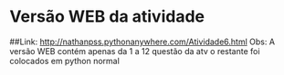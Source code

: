 # Versão WEB da atividade 
##Link: <http://nathanpss.pythonanywhere.com/Atividade6.html>
Obs: A versão WEB contém apenas da 1 a 12 questão da atv o restante foi colocados em python normal
